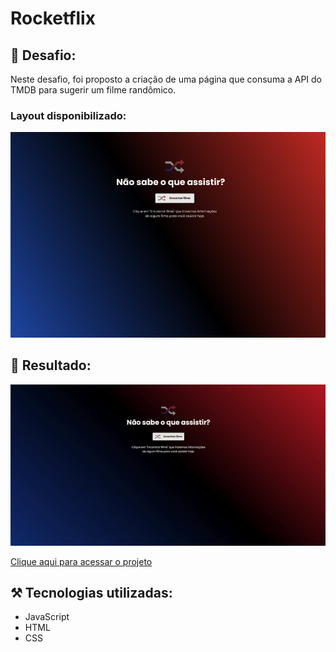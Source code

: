 # Rocketflix

## 🎯 Desafio:

Neste desafio, foi proposto a criação de uma página que consuma a API do TMDB para sugerir um filme randômico.
<br>
### Layout disponibilizado:
<img src="./images/layout.png">
<br>

## 🚀 Resultado: 
<img src="./images/resultado.gif">

<a href="https://rocketflix-pi.vercel.app">Clique aqui para acessar o projeto</a> 


## ⚒️ Tecnologias utilizadas:
* JavaScript
* HTML
* CSS
